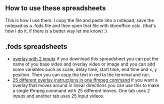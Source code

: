 ## How to use these spreadsheets
This is how I use them: I copy the file and paste into a notepad, save the notepad as a .fods file and then open that file with libreoffice calc.
(that's how I do it, if there is a better way let me know) :)
## .fods spreadsheets
+ [overlay with 2 inputs](2_inputoverlay.fods) if you download this spreadsheet you can put the name of you base video and overlay video or image and you can add some variables such as scale, delay time, start time, end time and x, y position. Then you can copy the text in red to the terminal and run. 
+ [25 different overlay instructions in one ffmpeg command](move_overlay_25_times.fods) if you want a overlay that moves around in linear directions you can use this to make a single ffmpeg command with 25 different moves. One tab uses 2 inputs and another tab uses 25 input videos. 
